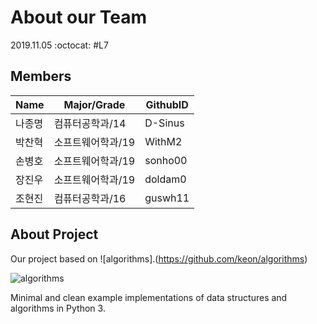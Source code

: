 # About our Team
2019.11.05 :octocat: #L7

## Members
| Name | Major/Grade | GithubID |
| --- | --- | --- |
| 나종명 | 컴퓨터공학과/14   | D-Sinus |
| 박찬혁 | 소프트웨어학과/19 | WithM2  |
| 손병호 | 소프트웨어학과/19 | sonho00 |
| 장진우 | 소프트웨어학과/19 | doldam0 |
| 조현진 | 컴퓨터공학과/16   | guswh11 |

## About Project
Our project based on ![algorithms].(https://github.com/keon/algorithms)

![algorithms](https://raw.githubusercontent.com/keon/algorithms/master/docs/source/_static/logo/logotype1blue.png)

Minimal and clean example implementations of data structures and algorithms in Python 3.
